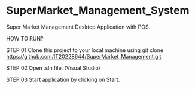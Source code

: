 # SuperMarket_Management_System

Super Market Management Desktop Application with POS.

HOW TO RUN?

STEP 01
  Clone this project to your local machine using
    git clone https://github.com/IT20228644/SuperMarket_Management.git
    
STEP 02
  Open .sln file. (Visual Studio)
  
STEP 03
  Start application by clicking on Start.
    
